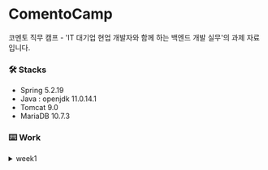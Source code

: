 # ComentoCamp
코멘토 직무 캠프 - 'IT 대기업 현업 개발자와 함께 하는 백엔드 개발 실무'의 과제 자료 입니다.


### 🛠 Stacks
- Spring 5.2.19
- Java : openjdk 11.0.14.1
- Tomcat 9.0
- MariaDB 10.7.3


### ⌨️ Work
<details>
<summary>week1</summary>
<div markdown="1">

1. [자바 설치](https://study-ce.tistory.com/90)
2. [Eclipse 설치](https://study-ce.tistory.com/87)
3. [Tomcat 설치](https://study-ce.tistory.com/88)
4. [MariaDB + workbench 설치](https://study-ce.tistory.com/92)
5. [root-context.xml 에러 처리](https://study-ce.tistory.com/93)
6. [log4j.xml 에러 처리](https://study-ce.tistory.com/94)
7. 결과 이미지
<img width="276" alt="스크린샷 2022-03-27 오후 7 01 44" src="https://user-images.githubusercontent.com/43716537/160278781-f5c23674-9ff3-466e-b708-ae98b6127c79.png">

</div>
</details>
